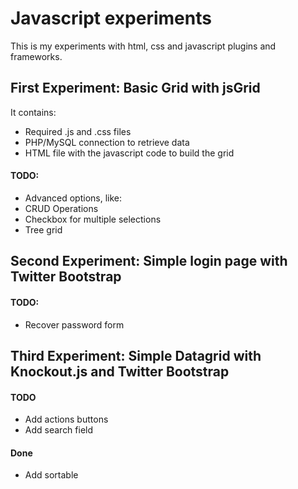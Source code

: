 Javascript experiments
======================

This is my experiments with html, css and javascript plugins and frameworks.

## First Experiment: Basic Grid with jsGrid

It contains:

 * Required .js and .css files
 * PHP/MySQL connection to retrieve data
 * HTML file with the javascript code to build the grid

#### TODO:

* Advanced options, like:
 * CRUD Operations
 * Checkbox for multiple selections
 * Tree grid

## Second Experiment: Simple login page with Twitter Bootstrap

#### TODO:

* Recover password form

## Third Experiment: Simple Datagrid with Knockout.js and Twitter Bootstrap

#### TODO

* Add actions buttons
* Add search field

#### Done

* Add sortable